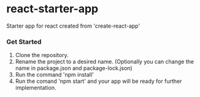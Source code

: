 # react-starter-app
Starter app for react created from 'create-react-app'

### Get Started

1. Clone the repository.
2. Rename the project to a desired name. (Optionally you can change the name in package.json and package-lock.json)
2. Run the command 'npm install'
3. Run the comand 'npm start' and your app will be ready for further implementation.
